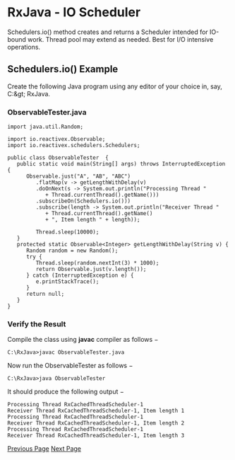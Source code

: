 # RxJava - IO Scheduler
Schedulers.io() method creates and returns a Scheduler intended for IO-bound work. Thread pool may extend as needed. Best for I/O intensive operations.

## Schedulers.io() Example
Create the following Java program using any editor of your choice in, say, C:\&gt; RxJava.

### ObservableTester.java
```
import java.util.Random;

import io.reactivex.Observable;
import io.reactivex.schedulers.Schedulers;

public class ObservableTester  {
   public static void main(String[] args) throws InterruptedException {
      Observable.just("A", "AB", "ABC")
         .flatMap(v -> getLengthWithDelay(v)
         .doOnNext(s -> System.out.println("Processing Thread " 
            + Thread.currentThread().getName()))
         .subscribeOn(Schedulers.io()))
         .subscribe(length -> System.out.println("Receiver Thread " 
            + Thread.currentThread().getName() 
            + ", Item length " + length));

         Thread.sleep(10000);
   }
   protected static Observable<Integer> getLengthWithDelay(String v) {
      Random random = new Random();
      try {
         Thread.sleep(random.nextInt(3) * 1000);
         return Observable.just(v.length());
      } catch (InterruptedException e) {
         e.printStackTrace();
      }
      return null;
   }
}
```
### Verify the Result
Compile the class using **javac** compiler as follows −

```
C:\RxJava>javac ObservableTester.java
```
Now run the ObservableTester as follows −

```
C:\RxJava>java ObservableTester
```
It should produce the following output −

```
Processing Thread RxCachedThreadScheduler-1
Receiver Thread RxCachedThreadScheduler-1, Item length 1
Processing Thread RxCachedThreadScheduler-1
Receiver Thread RxCachedThreadScheduler-1, Item length 2
Processing Thread RxCachedThreadScheduler-1
Receiver Thread RxCachedThreadScheduler-1, Item length 3
```

[Previous Page](../rxjava/rxjava_computation_scheduler.md) [Next Page](../rxjava/rxjava_from_scheduler.md) 
